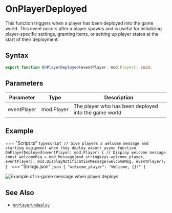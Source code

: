 # OnPlayerDeployed

This function triggers when a player has been deployed into the game world. This event occurs after a player spawns and is useful for initializing player-specific settings, granting items, or setting up player states at the start of their deployment.

## Syntax

```typescript
export function OnPlayerDeployed(eventPlayer: mod.Player): void;
```

## Parameters

| Parameter   | Type       | Description                                          |
| ----------- | ---------- | ---------------------------------------------------- |
| eventPlayer | mod.Player | The player who has been deployed into the game world |

## Example

=== "Script.ts"
    ```typescript
    // Give players a welcome message and starting equipment when they deploy
    export async function OnPlayerDeployed(eventPlayer: mod.Player) {
      // Display welcome message
      const welcomeMsg = mod.Message(mod.stringkeys.welcome_player, eventPlayer);
      mod.DisplayNotificationMessage(welcomeMsg, eventPlayer);
    }
    ```
=== "Strings.json"
    ```json
    {
      "welcome_player": "Welcome, {}!"
    }
    ```

![Example of in-game message when player deploys](../../../img/OnPlayerDeployed_example.gif)

## See Also

- [`OnPlayerUndeploy`](./OnPlayerUndeploy.md)